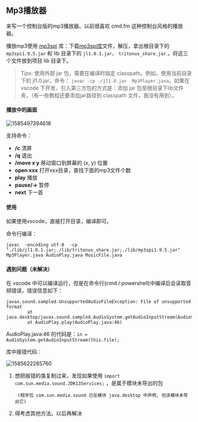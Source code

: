 ## Mp3播放器

来写一个控制台版的mp3播放器。以前很喜欢 cmd.fm 这种控制台风格的播放器。

播放mp3使用 [mp3spi](http://www.javazoom.net/mp3spi/documents.html) 库：下载[mp3spi库](http://www.javazoom.net/mp3spi/sources.html)文件，解压，拿出根目录下的 `mp3spi1.9.5.jar` 和 lib 目录下的 `jl1.0.1.jar`、 `tritonus_share.jar` 。将这三个文件放到项目 lib 目录下。

>   Tips: 使用外部 jar 包，需要在编译时指定 classpath。例如，使用当前目录下的 jl1.0.jar，命令： `javac -cp ./jl1.0.jar  Mp3Player.java`。如果在 vscode 下开发，引入第三方包的方式是：添加 jar 包至根目录下lib文件夹，（有一些教程还要添加jar路径到.classpath 文件，我没有用到）。



#### 播放中的画面

 ![1585497394618](http://image.acfuu.com/mdImages/202003/1585497394618.png)

支持命令：

-   **/c** 清屏
-   **/q** 退出
-   **/move x y** 移动窗口到屏幕的 (x, y) 位置
-   **open xxx** 打开xxx目录，查找下面的mp3文件个数
-   **play** 播放
-   **pause/→** 暂停
-   **next** 下一首



#### 使用

如果使用vscode，直接打开目录，编译即可。

命令行编译：

```
javac  -encoding utf-8  -cp "./lib/jl1.0.1.jar;./lib/tritonus_share.jar;./lib/mp3spi1.9.5.jar" Mp3Player.java AudioPlay.java MusicFile.java
```



#### 遇到问题（未解决）

在 vscode 中可以编译运行，但是在命令行(cmd / powershell)中编译后会读取音频错误，错误信息如下：

```
javax.sound.sampled.UnsupportedAudioFileException: File of unsupported format
        at java.desktop/javax.sound.sampled.AudioSystem.getAudioInputStream(AudioSystem.java:1066)
        at AudioPlay.play(AudioPlay.java:46)
```

AudioPlay.java:46 的代码是：`in = AudioSystem.getAudioInputStream(this.file);`

库中报错代码：

 ![1585622285760](C:\chad\java\Arava\Mp3Player\README.assets\1585622285760.png)



1. 想把报错的类复制过来，发现如果使用 `import com.sun.media.sound.JDK13Services;` ，是属于模块未导出的包

   ` (程序包 com.sun.media.sound 已在模块 java.desktop 中声明, 但该模块未导出它)` 

2. 得考虑其他方法。以后再解决